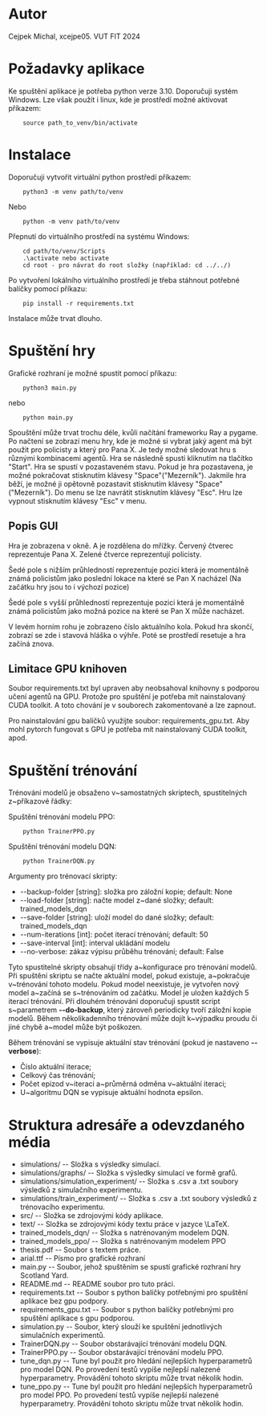 # Autor

Cejpek Michal, xcejpe05. VUT FIT 2024

# Požadavky aplikace

Ke spuštění aplikace je potřeba python verze 3.10.
Doporučuji systém Windows.
Lze však použít i linux, kde je prostředí možné aktivovat příkazem:

```
    source path_to_venv/bin/activate
```

# Instalace

Doporučuji vytvořit virtuální python prostředí příkazem:

```
    python3 -m venv path/to/venv
```

Nebo

```
    python -m venv path/to/venv
```

Přepnutí do virtuálního prostředí na systému Windows:

```
    cd path/to/venv/Scripts
    .\activate nebo activate
    cd root - pro návrat do root složky (například: cd ../../)
```

Po vytvoření lokálního virtuálního prostředí je třeba stáhnout potřebné balíčky pomocí příkazu:

```
    pip install -r requirements.txt
```

Instalace může trvat dlouho.

# Spuštění hry

Grafické rozhraní je možné spustit pomocí příkazu:

```
    python3 main.py
```

nebo

```
    python main.py
```

Spouštění může trvat trochu déle, kvůli načítání frameworku Ray a pygame.
Po načtení se zobrazí menu hry, kde je možné si vybrat jaký agent má být použit pro policisty a který pro Pana X.
Je tedy možné sledovat hru s různými kombinacemi agentů.
Hra se následně spustí kliknutím na tlačítko "Start".
Hra se spustí v pozastaveném stavu.
Pokud je hra pozastavena, je možné pokračovat stisknutím klávesy "Space"("Mezerník").
Jakmile hra běží, je možné ji opětovně pozastavit stisknutím klávesy "Space"("Mezerník").
Do menu se lze navrátit stisknutím klávesy "Esc".
Hru lze vypnout stisknutím klávesy "Esc" v menu.

## Popis GUI

Hra je zobrazena v okně. A je rozdělena do mřížky.
Červený čtverec reprezentuje Pana X.
Zelené čtverce reprezentují policisty.

Šedé pole s nižším průhledností reprezentuje pozici která je momentálně známá policistům jako poslední lokace na které se Pan X nacházel (Na začátku hry jsou to i výchozí pozice)

Šedé pole s vyšší průhledností reprezentuje pozici která je momentálně známá policistům jako možná pozice na které se Pan X může nacházet.

V levém horním rohu je zobrazeno číslo aktuálního kola.
Pokud hra skončí, zobrazí se zde i stavová hláška o výhře.
Poté se prostředí resetuje a hra začíná znova.

## Limitace GPU knihoven

Soubor requirements.txt byl upraven aby neobsahoval knihovny s podporou učení agentů na GPU. Protože pro spuštění je potřeba mít nainstalovaný CUDA toolkit. A toto chování je v souborech zakomentované a lze zapnout.

Pro nainstalování gpu balíčků využijte soubor: requirements_gpu.txt.
Aby mohl pytorch fungovat s GPU je potřeba mít nainstalovaný CUDA toolkit, apod.

# Spuštění trénování

Trénování modelů je obsaženo v~samostatných skriptech, spustitelných z~příkazové řádky:

Spuštění trénování modelu PPO:

```
    python TrainerPPO.py
```

Spuštění trénování modelu DQN:

```
    python TrainerDQN.py
```

Argumenty pro trénovací skripty:

- --backup-folder [string]: složka pro záložní kopie; default: None
- --load-folder [string]: načte model z~dané složky; default: trained_models_dqn
- --save-folder [string]: uloží model do dané složky; default: trained_models_dqn
- --num-iterations [int]: počet iterací trénování; default: 50
- --save-interval [int]: interval ukládání modelu
- --no-verbose: zákaz výpisu průběhu trénování; default: False

Tyto spustitelné skripty obsahují třídy a~konfigurace pro trénování modelů.
Při spuštění skriptu se načte aktuální model, pokud existuje, a~pokračuje v~trénování tohoto modelu.
Pokud model neexistuje, je vytvořen nový model a~začíná se s~trénováním od začátku.
Model je uložen každých 5 iterací trénování.
Při dlouhém trénování doporučuji spustit script s~parametrem **--do-backup**, který zároveň periodicky tvoří záložní kopie modelů.
Během několikadenního trénování může dojít k~výpadku proudu či jiné chybě a~model může být poškozen.

Během trénování se vypisuje aktuální stav trénování (pokud je nastaveno **--verbose**):

- Číslo aktuální iterace;
- Celkový čas trénování;
- Počet epizod v~iteraci a~průměrná odměna v~aktuální iteraci;
- U~algoritmu DQN se vypisuje aktuální hodnota epsilon.

# Struktura adresáře a odevzdaného média

- simulations/ -- Složka s výsledky simulací.
- simulations/graphs/ -- Složka s výsledky simulací ve formě grafů.
- simulations/simulation_experiment/ -- Složka s .csv a .txt soubory výsledků z simulačního experimentu.
- simulations/train_experiment/ -- Složka s .csv a .txt soubory výsledků z trénovacího experimentu.
- src/ -- Složka se zdrojovými kódy aplikace.
- text/ -- Složka se zdrojovými kódy textu práce v jazyce \LaTeX.
- trained_models_dqn/ -- Složka s natrénovaným modelem DQN.
- trained_models_ppo/ -- Složka s natrénovaným modelem PPO
- thesis.pdf -- Soubor s textem práce.
- arial.ttf -- Písmo pro grafické rozhraní
- main.py -- Soubor, jehož spuštěním se spustí grafické rozhraní hry Scotland Yard.
- README.md -- README soubor pro tuto práci.
- requirements.txt -- Soubor s python balíčky potřebnými pro spuštění aplikace bez gpu podpory.
- requirements_gpu.txt -- Soubor s python balíčky potřebnými pro spuštění aplikace s gpu podporou.
- simulation.py -- Soubor, který slouží ke spuštění jednotlivých simulačních experimentů.
- TrainerDQN.py -- Soubor obstarávající trénování modelu DQN.
- TrainerPPO.py -- Soubor obstarávající trénování modelu PPO.
- tune_dqn.py -- Tune byl použit pro hledání nejlepších hyperparametrů pro model DQN. Po provedení testů vypíše nejlepší nalezené hyperparametry. Provádění tohoto skriptu může trvat několik hodin.
- tune_ppo.py -- Tune byl použit pro hledání nejlepších hyperparametrů pro model PPO. Po provedení testů vypíše nejlepší nalezené hyperparametry. Provádění tohoto skriptu může trvat několik hodin.
